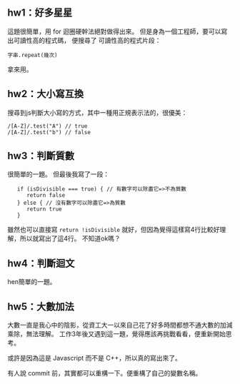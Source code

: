 ## hw1：好多星星
這題很簡單，用 for 迴圈硬幹法絕對做得出來。
但是身為一個工程師，要可以寫出可讀性高的程式碼，
便搜尋了 可讀性高的程式片段：
```
字串.repeat(幾次)
```
拿來用。

## hw2：大小寫互換
搜尋到js判斷大小寫的方式，其中一種用正規表示法的，很優美：
```
/[A-Z]/.test("A") // true
/[A-Z]/.test("b") // false
```

## hw3：判斷質數

很簡單的一題。
但最後我寫了一段：
```
   if (isDivisible === true) { // 有數字可以除盡它=>不為質數
      return false
   } else { // 沒有數字可以除盡它=>為質數
      return true
   }
```
雖然也可以直接寫 `return !isDivisible` 就好，但因為覺得這樣寫4行比較好理解，所以就寫出了這4行。
不知道ok嗎？

## hw4：判斷迴文

hen簡單的一題。

## hw5：大數加法

大數一直是我心中的陰影，從資工大一以來自己花了好多時間都想不通大數的加減乘除，無法理解。
工作3年後又遇到這一題，覺得應該再挑戰看看，便重新開始思考。

或許是因為這是 Javascript 而不是 C++，所以真的寫出來了。

有人說 commit 前，其實都可以重構一下。便重構了自己的變數名稱。